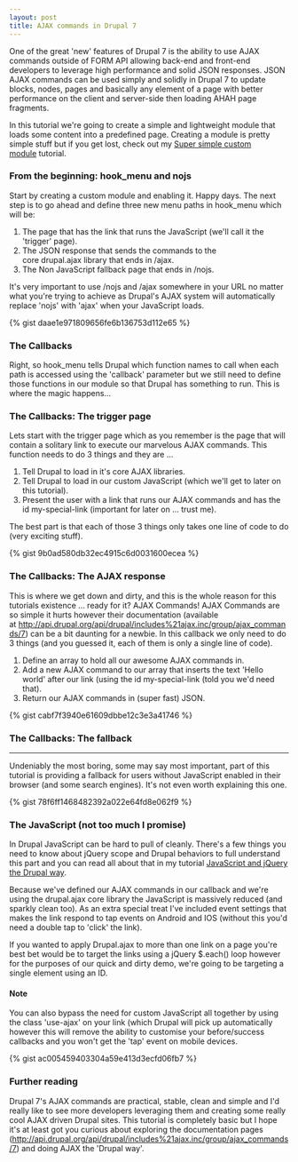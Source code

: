 ```yaml
---
layout: post
title: AJAX commands in Drupal 7
---
```


One of the great 'new' features of Drupal 7 is the ability to use AJAX commands outside of FORM API allowing back-end and front-end developers to leverage high performance and solid JSON responses. JSON AJAX commands can be used simply and solidly in Drupal 7 to update blocks, nodes, pages and basically any element of a page with better performance on the client and server-side then loading AHAH page fragments.

In this tutorial we're going to create a simple and lightweight module that loads some content into a predefined page. Creating a module is pretty simple stuff but if you get lost, check out my [Super simple custom module](http://interactivejunky.com/blog/super-simple-custom-module) tutorial.

### From the beginning: hook_menu and nojs
Start by creating a custom module and enabling it. Happy days. The next step is to go ahead and define three new menu paths in hook_menu which will be:

1. The page that has the link that runs the JavaScript (we'll call it the 'trigger' page).
1. The JSON response that sends the commands to the core drupal.ajax library that ends in /ajax.
1. The Non JavaScript fallback page that ends in /nojs.

It's very important to use /nojs and /ajax somewhere in your URL no matter what you're trying to achieve as Drupal's AJAX system will automatically replace 'nojs' with 'ajax' when your JavaScript loads.

{% gist daae1e971809656fe6b136753d112e65 %}

### The Callbacks

Right, so hook_menu tells Drupal which function names to call when each path is accessed using the 'callback' parameter but we still need to define those functions in our module so that Drupal has something to run. This is where the magic happens...

### The Callbacks: The trigger page

Lets start with the trigger page which as you remember is the page that will contain a solitary link to execute our marvelous AJAX commands. This function needs to do 3 things and they are ...

1. Tell Drupal to load in it's core AJAX libraries.
1. Tell Drupal to load in our custom JavaScript (which we'll get to later on this tutorial).
1. Present the user with a link that runs our AJAX commands and has the id my-special-link (important for later on ... trust me).

The best part is that each of those 3 things only takes one line of code to do (very exciting stuff).

{% gist 9b0ad580db32ec4915c6d0031600ecea %}

### The Callbacks: The AJAX response

This is where we get down and dirty, and this is the whole reason for this tutorials existence ... ready for it? AJAX Commands! AJAX Commands are so simple it hurts however their documentation (available at <http://api.drupal.org/api/drupal/includes%21ajax.inc/group/ajax_commands/7>) can be a bit daunting for a newbie. In this callback we only need to do 3 things (and you guessed it, each of them is only a single line of code).

1. Define an array to hold all our awesome AJAX commands in.
1. Add a new AJAX command to our array that inserts the text 'Hello world' after our link (using the id my-special-link (told you we'd need that).
1. Return our AJAX commands in (super fast) JSON.

{% gist cabf7f3940e61609dbbe12c3e3a41746 %}

### The Callbacks: The fallback
-------------------------------

Undeniably the most boring, some may say most important, part of this tutorial is providing a fallback for users without JavaScript enabled in their browser (and some search engines). It's not even worth explaining this one.

{% gist 78f6ff1468482392a022e64fd8e062f9 %}

### The JavaScript (not too much I promise)

In Drupal JavaScript can be hard to pull of cleanly. There's a few things you need to know about jQuery scope and Drupal behaviors to full understand this part and you can read all about that in my tutorial [JavaScript and jQuery the Drupal way](http://www.codesidekick.com/blog/ajax-commands-drupal-7#).

Because we've defined our AJAX commands in our callback and we're using the drupal.ajax core library the JavaScript is massively reduced (and sparkly clean too). As an extra special treat I've included event settings that makes the link respond to tap events on Android and IOS (without this you'd need a double tap to 'click' the link).

If you wanted to apply Drupal.ajax to more than one link on a page you're best bet would be to target the links using a jQuery $.each() loop however for the purposes of our quick and dirty demo, we're going to be targeting a single element using an ID.

#### Note

You can also bypass the need for custom JavaScript all together by using the class 'use-ajax' on your link (which Drupal will pick up automatically however this will remove the ability to customise your before/success callbacks and you won't get the 'tap' event on mobile devices.

{% gist ac005459403304a59e413d3ecfd06fb7 %}

### Further reading

Drupal 7's AJAX commands are practical, stable, clean and simple and I'd really like to see more developers leveraging them and creating some really cool AJAX driven Drupal sites. This tutorial is completely basic but I hope it's at least got you curious about exploring the documentation pages (<http://api.drupal.org/api/drupal/includes%21ajax.inc/group/ajax_commands/7>) and doing AJAX the 'Drupal way'.